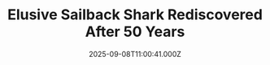 ---
title: "Elusive Sailback Shark Rediscovered After 50 Years"
date: 2025-09-08T11:00:41.000Z
category: Human Kindness
externalLink: "https://www.goodnewsnetwork.org/elusive-sailback-shark-rediscovered-after-50-years/"
image: ""
excerpt: "Every so often the animal kingdom just throws out a curveball that we’re not prepared for—like in 1970 when fishermen reeled in a freakish-looking shark and then it was never seen again. Well 50 years later, that shark—so unique that it was declared a new genus—has finally been found again, confirming that the fishermen’s encounter […] The post Elusive Sailback…"
---
